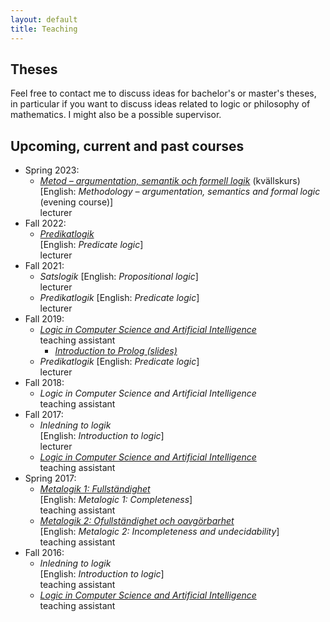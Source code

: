 ```yaml
---
layout: default
title: Teaching
---
```

## Theses
Feel free to contact me to discuss ideas for bachelor's or master's theses, in
particular if you want to discuss ideas related to logic or philosophy of
mathematics. I might also be a possible supervisor.

## Upcoming, current and past courses
- Spring 2023:
  - [*Metod – argumentation, semantik och formell logik*](https://web.archive.org/web/20230222045647/https://www.su.se/sok-kurser-och-program/fitf10-1.413316) (kvällskurs)  
    [English: *Methodology – argumentation, semantics and formal logic* (evening course)]  
    lecturer
- Fall 2022:
  - [*Predikatlogik*](https://web.archive.org/web/20220529063944/https://www.su.se/sok-kurser-och-program/fitf1l-1.500784)  
    [English: *Predicate logic*]  
    lecturer
- Fall 2021:
  - *Satslogik*
    [English: *Propositional logic*]  
    lecturer
  - *Predikatlogik*
    [English: *Predicate logic*]  
    lecturer
- Fall 2019:
  - [*Logic in Computer Science and Artificial Intelligence*](https://web.archive.org/web/20230222050428/https://sisu.it.su.se/search/archive_info/FILOCS/en)  
    teaching assistant
    - [*Introduction to Prolog (slides)*](LiCSAI-2019/lundstedt_introduction_to_prolog_2019.pdf)
  - *Predikatlogik*
    [English: *Predicate logic*]  
    lecturer
- Fall 2018:
  - *Logic in Computer Science and Artificial Intelligence*  
    teaching assistant
- Fall 2017:
  - *Inledning to logik*  
    [English: *Introduction to logic*]  
    lecturer
  - [*Logic in Computer Science and Artificial Intelligence*](https://web.archive.org/web/20180209120322/http://www2.philosophy.su.se/goranko/Courses2017/LiCSAI-2017.html)  
    teaching assistant
- Spring 2017:
  - [*Metalogik 1: Fullständighet*](https://web.archive.org/web/20220624034857/https://sisu.it.su.se/search/archive_info/FILOG3)  
    [English: *Metalogic 1: Completeness*]  
    teaching assistant
  - [*Metalogik 2: Ofullständighet och oavgörbarhet*](https://web.archive.org/web/20230222051331/https://sisu.it.su.se/search/archive_info/FILOG4)  
    [English: *Metalogic 2: Incompleteness and undecidability*]  
    teaching assistant
- Fall 2016:
  - *Inledning to logik*  
    [English: *Introduction to logic*]  
    teaching assistant
  - [*Logic in Computer Science and Artificial Intelligence*](https://web.archive.org/web/20171113164517/https://www2.philosophy.su.se/goranko/Courses2016/LiCSAI-2016.html)  
    teaching assistant
